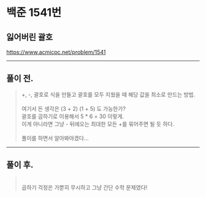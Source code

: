 # 백준 1541번

## 잃어버린 괄호
https://www.acmicpc.net/problem/1541
___
## 풀이 전.
> +, -, 괄호로 식을 만들고 괄호를 모두 지웠을 때 해당 값을 최소로 만드는 방법.</br></br>
> 여기서 든 생각은 (3 + 2) (1 + 5) 도 가능한가?</br>
> 괄호를 곱하기로 이용해서 5 * 6 = 30 이렇게.</br>
> 이게 아니라면 그냥 - 뒤에오는 최대한 모든 +를 묶어주면 될 듯 하다.</br></br>
> 풀이를 하면서 알아봐야겠다...</br>
___
## 풀이 후.
> </br> 곱하기 걱정은 가뿐히 무시하고 그냥 간단 수학 문제였다!